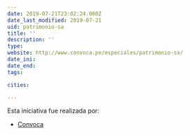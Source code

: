 ```yaml
---
date: 2019-07-21T23:02:24.000Z
date_last_modified: 2019-07-21
uid: patrimonio-sa
title: ''
description: ''
type: 
website: http://www.convoca.pe/especiales/patrimonio-sa/
date_ini: 
date_end: 
tags:

cities: 

---
```


Esta iniciativa fue realizada por:

- [Convoca](/organizaciones/convoca)

